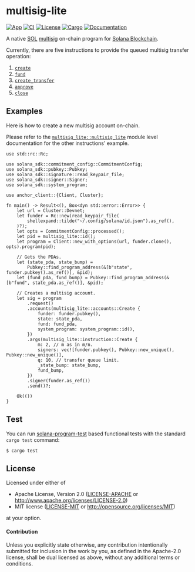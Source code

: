 # multisig-lite

[![App](https://img.shields.io/badge/App-purple.svg?logo=Vercel)](
https://multisig-lite.vercel.app)
[![CI](https://github.com/keithnoguchi/multisig-lite/actions/workflows/ci.yml/badge.svg)](
https://github.com/keithnoguchi/multisig-lite/actions)
[![License](https://img.shields.io/badge/license-Apache--2.0_OR_MIT-blue.svg)](
https://github.com/keithnoguchi/multisig-lite)
[![Cargo](https://img.shields.io/crates/v/multisig-lite.svg)](
https://crates.io/crates/multisig-lite)
[![Documentation](https://docs.rs/multisig-lite/badge.svg)](
https://docs.rs/multisig-lite)

[sol]: https://en.wikipedia.org/wiki/Solana_(blockchain_platform)
[multisig]: https://en.wikipedia.org/wiki/Cryptocurrency_wallet#Multisignature_wallet
[solana blockchain]: https://solana.com
[rust doc]: https://docs.rs/multisig-lite
[typescript test]: ../../tests/multisig-lite.ts

A native [SOL] [multisig] on-chain program for [Solana Blockchain].

Currently, there are five instructions to provide the queued multisig transfer operation:

1. [`create`](https://docs.rs/multisig-lite/latest/multisig_lite/multisig_lite/fn.create.html)
2. [`fund`](https://docs.rs/multisig-lite/latest/multisig_lite/multisig_lite/fn.fund.html)
3. [`create_transfer`](https://docs.rs/multisig-lite/latest/multisig_lite/multisig_lite/fn.create_transfer.html)
4. [`approve`](https://docs.rs/multisig-lite/latest/multisig_lite/multisig_lite/fn.approve.html)
5. [`close`](https://docs.rs/multisig-lite/latest/multisig_lite/multisig_lite/fn.close.html)

## Examples

[`multisig_lite::multisig_lite`]: https://docs.rs/multisig-lite/latest/multisig_lite/multisig_lite/

Here is how to create a new multisig account on-chain.

Please refer to the [`multisig_lite::multisig_lite`] module level
documentation for the other instructions' example.

```
use std::rc::Rc;

use solana_sdk::commitment_config::CommitmentConfig;
use solana_sdk::pubkey::Pubkey;
use solana_sdk::signature::read_keypair_file;
use solana_sdk::signer::Signer;
use solana_sdk::system_program;

use anchor_client::{Client, Cluster};

fn main() -> Result<(), Box<dyn std::error::Error>> {
    let url = Cluster::Devnet;
    let funder = Rc::new(read_keypair_file(
        shellexpand::tilde("~/.config/solana/id.json").as_ref(),
    )?);
    let opts = CommitmentConfig::processed();
    let pid = multisig_lite::id();
    let program = Client::new_with_options(url, funder.clone(), opts).program(pid);

    // Gets the PDAs.
    let (state_pda, state_bump) =
        Pubkey::find_program_address(&[b"state", funder.pubkey().as_ref()], &pid);
    let (fund_pda, fund_bump) = Pubkey::find_program_address(&[b"fund", state_pda.as_ref()], &pid);

    // Creates a multisig account.
    let sig = program
        .request()
        .accounts(multisig_lite::accounts::Create {
            funder: funder.pubkey(),
            state: state_pda,
            fund: fund_pda,
            system_program: system_program::id(),
        })
        .args(multisig_lite::instruction::Create {
            m: 2, // m as in m/n.
            signers: vec![funder.pubkey(), Pubkey::new_unique(), Pubkey::new_unique()],
            q: 10, // transfer queue limit.
            _state_bump: state_bump,
            fund_bump,
        })
        .signer(funder.as_ref())
        .send()?;

    Ok(())
}
```

## Test

[solana-program-test]: https://crates.io/crates/solana-program-test

You can run [solana-program-test] based functional tests with the standard
`cargo test` command:

```
$ cargo test
```

## License

Licensed under either of

 * Apache License, Version 2.0 ([LICENSE-APACHE](LICENSE-APACHE) or http://www.apache.org/licenses/LICENSE-2.0)
 * MIT license ([LICENSE-MIT](LICENSE-MIT) or http://opensource.org/licenses/MIT)

at your option.

#### Contribution

Unless you explicitly state otherwise, any contribution intentionally submitted
for inclusion in the work by you, as defined in the Apache-2.0 license, shall be
dual licensed as above, without any additional terms or conditions.
